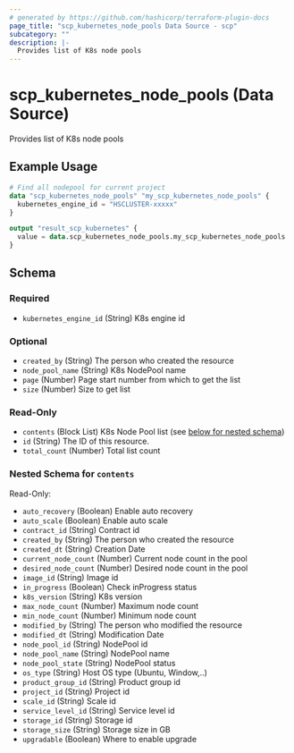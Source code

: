 ```yaml
---
# generated by https://github.com/hashicorp/terraform-plugin-docs
page_title: "scp_kubernetes_node_pools Data Source - scp"
subcategory: ""
description: |-
  Provides list of K8s node pools
---
```


# scp_kubernetes_node_pools (Data Source)

Provides list of K8s node pools

## Example Usage

```terraform
# Find all nodepool for current project
data "scp_kubernetes_node_pools" "my_scp_kubernetes_node_pools" {
  kubernetes_engine_id = "HSCLUSTER-xxxxx"
}

output "result_scp_kubernetes" {
  value = data.scp_kubernetes_node_pools.my_scp_kubernetes_node_pools
}
```

<!-- schema generated by tfplugindocs -->
## Schema

### Required

- `kubernetes_engine_id` (String) K8s engine id

### Optional

- `created_by` (String) The person who created the resource
- `node_pool_name` (String) K8s NodePool name
- `page` (Number) Page start number from which to get the list
- `size` (Number) Size to get list

### Read-Only

- `contents` (Block List) K8s Node Pool list (see [below for nested schema](#nestedblock--contents))
- `id` (String) The ID of this resource.
- `total_count` (Number) Total list count

<a id="nestedblock--contents"></a>
### Nested Schema for `contents`

Read-Only:

- `auto_recovery` (Boolean) Enable auto recovery
- `auto_scale` (Boolean) Enable auto scale
- `contract_id` (String) Contract id
- `created_by` (String) The person who created the resource
- `created_dt` (String) Creation Date
- `current_node_count` (Number) Current node count in the pool
- `desired_node_count` (Number) Desired node count in the pool
- `image_id` (String) Image id
- `in_progress` (Boolean) Check inProgress status
- `k8s_version` (String) K8s version
- `max_node_count` (Number) Maximum node count
- `min_node_count` (Number) Minimum node count
- `modified_by` (String) The person who modified the resource
- `modified_dt` (String) Modification Date
- `node_pool_id` (String) NodePool id
- `node_pool_name` (String) NodePool name
- `node_pool_state` (String) NodePool status
- `os_type` (String) Host OS type (Ubuntu, Window,..)
- `product_group_id` (String) Product group id
- `project_id` (String) Project id
- `scale_id` (String) Scale id
- `service_level_id` (String) Service level id
- `storage_id` (String) Storage id
- `storage_size` (String) Storage size in GB
- `upgradable` (Boolean) Where to enable upgrade


